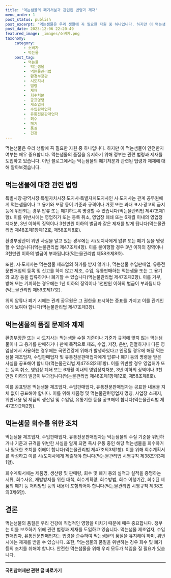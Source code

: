 ```yaml
---
title: '먹는샘물의 폐기처분과 관련된 법령과 제재'
menu_order: 1
post_status: publish
post_excerpt: '먹는샘물은 우리 생활에 꼭 필요한 자원 중 하나입니다. 하지만 이 먹는샘물이 안전한지 여부는 매우 중요합니다. 먹는샘물의 품질을 유지하기 위해 정부는 관련 법령과 제재를 도입하고 있습니다. 이번 블로그에서는 먹는샘물의 폐기처분과 관련된 법령과 제재에 대해 알아보겠습니다.'
post_date: 2023-12-06 22:20:49
featured_image: _images/소비자.png
taxonomy:
    category:
        - 소비자
        - 먹는물
    post_tag:
        - 먹는물
        -  먹는샘물
        -  먹는물관리법
        -  환경부장관
        -  시도지사
        -  법령
        -  제재
        -  회수처분
        -  공표명령
        -  제조업자
        -  수입판매업자
        -  유통전문판매업자
        -  회수
        -  폐기
        -  품질
        -  건강
---
```



먹는샘물은 우리 생활에 꼭 필요한 자원 중 하나입니다. 하지만 이 먹는샘물이 안전한지 여부는 매우 중요합니다. 먹는샘물의 품질을 유지하기 위해 정부는 관련 법령과 제재를 도입하고 있습니다. 이번 블로그에서는 먹는샘물의 폐기처분과 관련된 법령과 제재에 대해 알아보겠습니다.

## 먹는샘물에 대한 관련 법령

특별시장·광역시장·특별자치시장·도지사·특별자치도지사인 시·도지사는 관계 공무원에게 먹는샘물이나 그 용기와 포장 등이 기준과 규격이나 거짓 또는 과대 표시·광고의 금지 등에 위반되는 경우 압류 또는 폐기하도록 명령할 수 있습니다(먹는물관리법 제47조제1항). 이를 위반시에는 영업허가 또는 등록 취소, 영업장 폐쇄 또는 6개월 이내의 영업정지처분, 3년 이하의 징역이나 3천만원 이하의 벌금과 같은 제재를 받게 됩니다(먹는물관리법 제48조제1항제12호, 제58조제8호).

환경부장관이 위반 사실을 알고 있는 경우에는 시/도지사에게 압류 또는 폐기 등을 명령할 수 있습니다(먹는물관리법 제47조제4항). 이를 불이행할 경우 3년 이하의 징역이나 3천만원 이하의 벌금이 부과됩니다(먹는물관리법 제58조제8호).

또한, 시·도지사는 먹는샘물 제조업의 허가를 받지 않거나, 먹는샘물 수입판매업, 유통전문판매업의 등록 및 신고를 하지 않고 제조, 수입, 유통판매하는 먹는샘물 또는 그 용기와 포장 등을 압류하거나 폐기할 수 있습니다(먹는물관리법 제47조제2항). 이를 거부, 방해 또는 기피하는 경우에는 1년 이하의 징역이나 1천만원 이하의 벌금이 부과됩니다(먹는물관리법 제59조제17호).

위의 압류나 폐기 시에는 관계 공무원은 그 권한을 표시하는 증표를 가지고 이를 관계인에게 보여야 합니다(먹는물관리법 제47조제3항).

## 먹는샘물의 품질 문제와 제재

환경부장관 또는 시·도지사는 먹는샘물 수질 기준이나 기준과 규격에 맞지 않는 먹는샘물이나 그 용기를 판매하거나 판매 목적으로 제조, 수입, 저장, 운반, 진열하거나 다른 영업상에서 사용하는 경우에는 국민건강에 위해가 발생하였다고 인정될 경우에 해당 먹는샘물 제조업자, 수입판매업자 및 유통전문판매업자에게 압류나 폐기 등의 명령을 받은 사실을 공표해야 합니다(먹는물관리법 제47조의2제1항). 이를 위반할 경우 영업허가 또는 등록 취소, 영업장 폐쇄 또는 6개월 이내의 영업정지처분, 3년 이하의 징역이나 3천만원 이하의 벌금이 부과됩니다(먹는물관리법 제48조제1항제12호, 제58조제8호).

이를 공표받은 먹는샘물 제조업자, 수입판매업자, 유통전문판매업자는 공표한 내용을 지체 없이 공표해야 합니다. 이를 위해 제품명 및 먹는물관련영업자 명칭, 사업장 소재지, 위반내용 및 제품의 생산일 및 수입일, 유통기한 등을 공표해야 합니다(먹는물관리법 제47조의2제2항). 

## 먹는샘물 회수를 위한 조치

먹는샘물 제조업자, 수입판매업자, 유통전문판매업자는 먹는샘물의 수질 기준을 위반하거나 기준과 규격을 위반한 사실을 알게 되면 즉시 유통 중인 해당 먹는샘물을 회수하거나 필요한 조치를 취해야 합니다(먹는물관리법 제47조의3제1항). 이를 위해 회수계획서를 작성하고 이를 시/도지사에게 제출해야 합니다(먹는물관리법 시행규칙 제38조의3제1항).

회수계획서에는 제품명, 생산량 및 판매량, 회수 및 폐기 등의 실적과 실적을 증명하는 서류, 회수사유, 재발방지를 위한 대책, 회수계획량, 회수방법, 회수 이행기간, 회수된 제품의 폐기 등 처리방법 등의 내용이 포함되어야 합니다(먹는물관리법 시행규칙 제38조의3제6항).

## 결론

먹는샘물의 품질은 우리 건강에 직접적인 영향을 미치기 때문에 매우 중요합니다. 정부는 이를 보호하기 위해 관련 법령과 제재를 도입하고 있습니다. 먹는샘물 제조업자, 수입판매업자, 유통전문판매업자는 법령을 준수하여 먹는샘물의 품질을 유지해야 하며, 위반 시에는 제재를 받을 수 있습니다. 또한, 먹는샘물의 품질을 위반하는 경우 회수 및 폐기 등의 조치를 취해야 합니다. 안전한 먹는샘물을 위해 우리 모두가 책임을 질 필요가 있습니다.
<!-- wp:separator -->
<hr class="wp-block-separator has-alpha-channel-opacity"/>
<!-- /wp:separator -->

<!-- wp:group {"backgroundColor":"base","layout":{"type":"constrained"}} -->
<div class="wp-block-group has-base-background-color has-background"><!-- wp:paragraph {"align":"center","fontSize":"medium"} -->
<p class="has-text-align-center has-large-font-size"><strong>국민참여재판 관련 글 바로가기</strong></p>
<!-- /wp:paragraph -->


<!-- wp:latest-posts
{"categories":[{"id":15305,"count":19,"description":"","link":"https://uknowlaw.com/category/%ea%b5%ad%eb%af%bc%ec%b0%b8%ec%97%ac%ec%9e%ac%ed%8c%90/","name":"국민참여재판","slug":"국민참여재판","taxonomy":"category","parent":0,"meta":[],"_links":{"self":[{"href":"https://uknowlaw.com/wp-json/wp/v2/categories/15305"}],"collection":[{"href":"https://uknowlaw.com/wp-json/wp/v2/categories"}],"about":[{"href":"https://uknowlaw.com/wp-json/wp/v2/taxonomies/category"}],"wp:post_type":[{"href":"https://uknowlaw.com/wp-json/wp/v2/posts?categories=15305"}],"curies":[{"name":"wp","href":"https://api.w.org/{rel}","templated":true}]}}],"postsToShow":100,"excerptLength":28,"postLayout":"grid","columns":2,"featuredImageAlign":"left","featuredImageSizeSlug":"large","fontSize":"small"} /--></div>
<!-- /wp:group -->